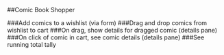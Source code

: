 ##Comic Book Shopper


###Add comics to a wishlist (via form)
###Drag and drop comics from wishlist to cart
###On drag, show details for dragged comic (details pane)
###On click of comic in cart, see comic details (details pane)
###See running total tally